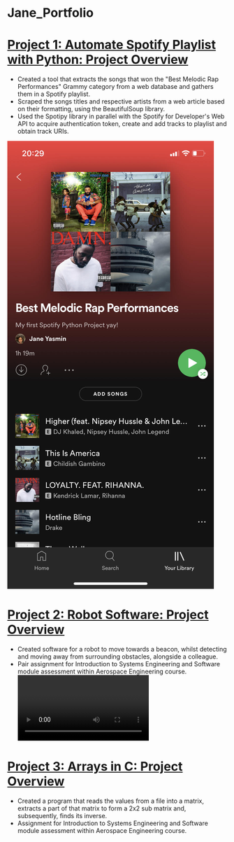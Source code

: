 # Jane_Portfolio

# [Project 1: Automate Spotify Playlist with Python: Project Overview](https://github.com/janeyasmin/Spotify-meets-Python-/blob/main/Spotify%20meets%20Python.py) 
* Created a tool that extracts the songs that won the "Best Melodic Rap Performances" Grammy category from a web database and gathers them in a Spotify playlist.
* Scraped the songs titles and respective artists from a web article based on their formatting, using the BeautifulSoup library.
* Used the Spotipy library in parallel with the Spotify for Developer's Web API to acquire authentication token, create and add tracks to playlist and obtain track URIs.

![](https://github.com/janeyasmin/Jane_Portfolio/blob/main/images/spotify.jpg)
# [Project 2: Robot Software: Project Overview ](https://github.com/janeyasmin/C_Programming_University_Assignments/blob/main/Assignment_2.0%20(1).c) 
* Created software for a robot to move towards a beacon, whilst detecting and moving away from surrounding obstacles, alongside a colleague.
* Pair assignment for Introduction to Systems Engineering and Software module assessment within Aerospace Engineering course.
![](https://github.com/janeyasmin/Jane_Portfolio/blob/main/images/Robot%20Video%20.mp4)
# [Project 3: Arrays in C: Project Overview ](https://github.com/janeyasmin/C_Programming_University_Assignments/blob/main/Robot%20Software) 
* Created a program that reads the values from a file into a matrix, extracts a part of that matrix to form a 2x2 sub matrix and, subsequently, finds its inverse.
* Assignment for Introduction to Systems Engineering and Software module assessment within Aerospace Engineering course.
